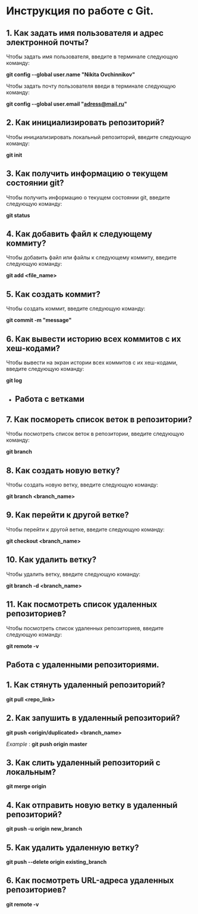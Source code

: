 # Инструкция по работе с Git.

## 1. Как задать имя пользователя и адрес электронной почты?

Чтобы задать имя пользователя, введите в терминале следующую команду:

**git config --global user.name "Nikita Ovchinnikov"**

Чтобы задать почту пользователя введи в терминале следующую команду:

**git config --global user.email "adress@mail.ru"**

## 2. Как инициализировать репозиторий?

Чтобы инициализировать локальный репозиторий, введите следующую команду:

**git init**

## 3. Как получить информацию о текущем состоянии git?

Чтобы получить информацию о текущем состоянии git, введите следующую команду:

**git status**

## 4. Как добавить файл к следующему коммиту?

Чтобы добавить файл или файлы к следующему коммиту, введите следующую команду:

**git add <file_name>**

## 5. Как создать коммит?

Чтобы создать коммит, введите следующую команду:

**git commit -m "message"**

## 6. Как вывести историю всех коммитов с их хеш-кодами?

Чтобы вывести на экран истории всех коммитов с их хеш-кодами, введите следующую команду:

**git log**

* ## Работа с ветками
## 7. Как посмореть список веток в репозитории?

Чтобы посмотреть список веток в репозитории, введите следующую команду:

**git branch**

## 8. Как создать новую ветку?

Чтобы создать новую ветку, введите следующую команду:

**git branch <branch_name>**

## 9. Как перейти к другой ветке?

Чтобы перейти к другой ветке, введите следующую команду:

**git checkout <branch_name>**

## 10. Как удалить ветку?

Чтобы удалить ветку, введите следующую команду:

**git branch -d <branch_name>**

## 11. Как посмотреть список удаленных репозиториев?

Чтобы посмотреть список удаленных репозиториев, введите следующую команду:

**git remote -v**

## Работа с удаленными репозиториями.

## 1. Как стянуть удаленный репозиторий?

**git pull <repo_link>**

## 2. Как запушить в удаленный репозиторий?

**git push <origin/duplicated> <branch_name>**

*Example* : **git push origin master**

## 3. Как слить удаленный репозиторий с локальным?

**git merge origin**

## 4. Как отправить новую ветку в удаленный репозиторий?

**git push -u origin new_branch**

## 5. Как удалить удаленную ветку?

**git push --delete origin existing_branch**

## 6. Как посмотреть URL-адреса удаленных репозиториев?

**git remote -v**